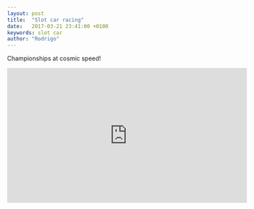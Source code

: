 ```yaml
---
layout: post
title:  "Slot car racing"
date:   2017-03-21 23:41:00 +0100
keywords: slot car
author: "Rodrigo"
---
```


Championships at cosmic speed!

<iframe width="560" height="315" src="https://www.youtube.com/embed/GtwkRd6zHwg" frameborder="0" allowfullscreen></iframe>

